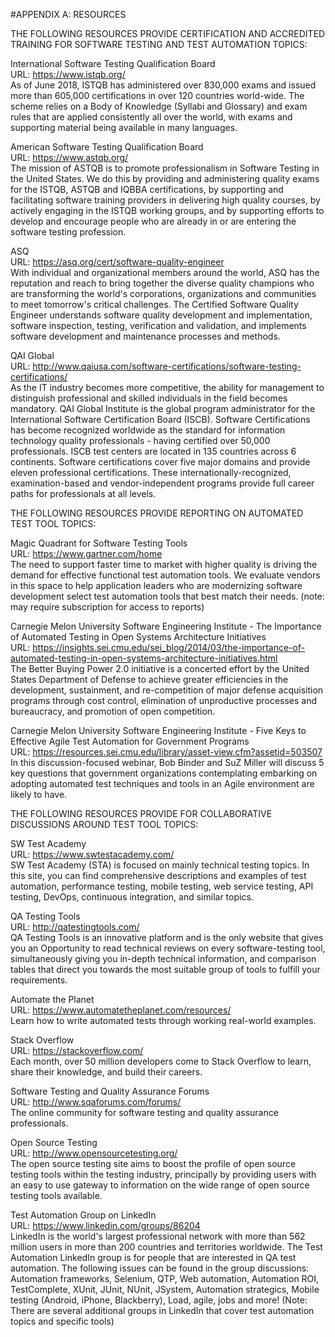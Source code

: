 #APPENDIX A: RESOURCES

THE FOLLOWING RESOURCES PROVIDE CERTIFICATION AND ACCREDITED TRAINING FOR SOFTWARE TESTING AND TEST AUTOMATION TOPICS:

International Software Testing Qualification Board<br/>
URL: https://www.istqb.org/<br/>
As of June 2018, ISTQB has administered over 830,000 exams and issued more than 605,000 certifications in over 120 countries world-wide. The scheme relies on a 
Body of Knowledge (Syllabi and Glossary) and exam rules that are applied consistently all over the world, with exams and supporting material being available in many 
languages.

American Software Testing Qualification Board<br/>
URL: https://www.astqb.org/<br/>
The mission of ASTQB is to promote professionalism in Software Testing in the United States. We do this by providing and administering quality exams for the ISTQB, 
ASTQB and IQBBA certifications, by supporting and facilitating software training providers in delivering high quality courses, by actively engaging in the ISTQB 
working groups, and by supporting efforts to develop and encourage people who are already in or are entering the software testing profession.

ASQ<br/>
URL: https://asq.org/cert/software-quality-engineer<br/>
With individual and organizational members around the world, ASQ has the reputation and reach to bring together the diverse quality champions who are transforming the 
world's corporations, organizations and communities to meet tomorrow's critical challenges. The Certified Software Quality Engineer understands software quality 
development and implementation, software inspection, testing, verification and validation, and implements software development and maintenance processes and methods.

QAI Global<br/>
URL: http://www.qaiusa.com/software-certifications/software-testing-certifications/<br/>
As the IT industry becomes more competitive, the ability for management to distinguish professional and skilled individuals in the field becomes mandatory. QAI Global 
Institute is the global program administrator for the International Software Certification Board (ISCB). Software Certifications has become recognized worldwide as the 
standard for information technology quality professionals - having certified over 50,000 professionals. ISCB test centers are located in 135 countries across 6 
continents. Software certifications cover five major domains and provide eleven professional certifications. These internationally-recognized, examination-based and 
vendor-independent programs provide full career paths for professionals at all levels.

THE FOLLOWING RESOURCES PROVIDE REPORTING ON AUTOMATED TEST TOOL TOPICS:

Magic Quadrant for Software Testing Tools<br/>
URL: https://www.gartner.com/home<br/>
The need to support faster time to market with higher quality is driving the demand for effective functional test automation tools. We evaluate vendors in this space 
to help application leaders who are modernizing software development select test automation tools that best match their needs. (note: may require subscription for 
access to reports)

Carnegie Melon University Software Engineering Institute - The Importance of Automated Testing in Open Systems Architecture Initiatives<br/>
URL: https://insights.sei.cmu.edu/sei_blog/2014/03/the-importance-of-automated-testing-in-open-systems-architecture-initiatives.html<br/>
The Better Buying Power 2.0 initiative is a concerted effort by the United States Department of Defense to achieve greater efficiencies in the development, 
sustainment, and re-competition of major defense acquisition programs through cost control, elimination of unproductive processes and bureaucracy, and promotion of 
open competition.

Carnegie Melon University Software Engineering Institute - Five Keys to Effective Agile Test Automation for Government Programs<br/>
URL: https://resources.sei.cmu.edu/library/asset-view.cfm?assetid=503507<br/>
In this discussion-focused webinar, Bob Binder and SuZ Miller will discuss 5 key questions that government organizations contemplating embarking on adopting automated 
test techniques and tools in an Agile environment are likely to have.

THE FOLLOWING RESOURCES PROVIDE FOR COLLABORATIVE DISCUSSIONS AROUND TEST TOOL TOPICS:

SW Test Academy<br/>
URL: https://www.swtestacademy.com/<br/>
SW Test Academy (STA) is focused on mainly technical testing topics. In this site, you can find comprehensive descriptions and examples of test automation, performance 
testing, mobile testing, web service testing, API testing, DevOps, continuous integration, and similar topics.

QA Testing Tools<br/>
URL: http://qatestingtools.com/<br/>
QA Testing Tools is an innovative platform and is the only website that gives you an Opportunity to read technical reviews on every software-testing tool, 
simultaneously giving you in-depth technical information, and comparison tables that direct you towards the most suitable group of tools to fulfill your requirements.

Automate the Planet<br/>
URL: https://www.automatetheplanet.com/resources/<br/>
Learn how to write automated tests through working real-world examples.

Stack Overflow<br/>
URL: https://stackoverflow.com/<br/>
Each month, over 50 million developers come to Stack Overflow to learn, share their knowledge, and build their careers.

Software Testing and Quality Assurance Forums<br/>
URL: http://www.sqaforums.com/forums/<br/>
The online community for software testing and quality assurance professionals. 

Open Source Testing<br/>
URL: http://www.opensourcetesting.org/<br/>
The open source testing site aims to boost the profile of open source testing tools within the testing industry, principally by providing users with an easy to use 
gateway to information on the wide range of open source testing tools available. 

Test Automation Group on LinkedIn<br/>
URL: https://www.linkedin.com/groups/86204<br/>
LinkedIn is the world's largest professional network with more than 562 million users in more than 200 countries and territories worldwide. The Test Automation 
LinkedIn group is for people that are interested in QA test automation. The following issues can be found in the group discussions: Automation frameworks, Selenium, 
QTP, Web automation, Automation ROI, TestComplete, XUnit, JUnit, NUnit, JSystem, Automation strategics, Mobile testing (Android, iPhone, Blackberry), Load, agile, 
jobs and more! (Note: There are several additional groups in LinkedIn that cover test automation topics and specific tools)









